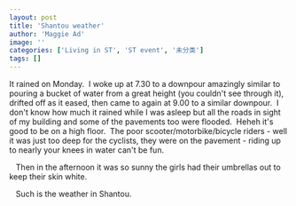 ```yaml
---
layout: post
title: 'Shantou weather'
author: 'Maggie Ad'
image: ''
categories: ['Living in ST', 'ST event', '未分类']
tags: []
---
```


It rained on Monday.  I woke up at 7.30 to a downpour amazingly similar to pouring a bucket of water from a great height (you couldn't see through it), drifted off as it eased, then came to again at 9.00 to a similar downpour.  I don't know how much it rained while I was asleep but all the roads in sight of my building and some of the pavements too were flooded.  Heheh it's good to be on a high floor.  The poor scooter/motorbike/bicycle riders - well it was just too deep for the cyclists, they were on the pavement - riding up to nearly your knees in water can't be fun. 

   Then in the afternoon it was so sunny the girls had their umbrellas out to keep their skin white. 

   Such is the weather in Shantou.